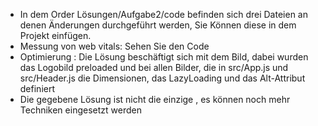 * In dem Order Lösungen/Aufgabe2/code befinden sich drei Dateien an denen Änderungen durchgeführt werden, Sie Können diese in dem Projekt einfügen.
* Messung von web vitals: Sehen Sie den Code 
* Optimierung : Die Lösung beschäftigt sich mit dem Bild, dabei wurden das Logobild preloaded und bei allen Bilder, die in src/App.js und src/Header.js die Dimensionen, das LazyLoading und das Alt-Attribut definiert
* Die gegebene Lösung ist nicht die einzige , es können noch mehr Techniken eingesetzt werden
